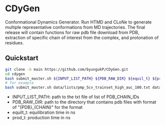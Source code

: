 # CDyGen
Conformational Dynamics Generator. Run HTMD and CLoNe to generate multiple representative conformations from MD trajectories. The final release will contain functions for raw pdb file download from PDB, extraction of specific chain of interest from the complex, and protonation of residues.

## Quickstart
```sh
git clone -b main https://github.com/byungukP/CDyGen.git
cd cdygen
bash submit_master.sh ${INPUT_LIST_PATH} ${PDB_RAW_DIR} ${equil_t} ${prod_t}
# for example
bash submit_master.sh data/lists/pmp_5cv_trainset_high_auc_100.txt data/01-benchmark_pdbs 1 10
```
- INPUT_LIST_PATH: path to the txt file of list of PDB_CHAIN_IDs
- PDB_RAW_DIR: path to the directory that contains pdb files with format of "{PDB}_{CHAIN}" for the format
- equilt_t: equilibration time in ns
- prod_t: production time in ns
